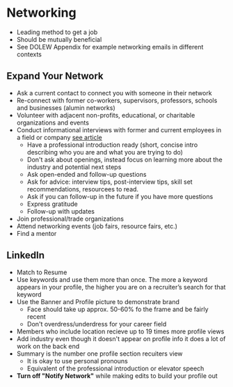 # Networking
- Leading method to get a job
- Should be mutually beneficial
- See DOLEW Appendix for example networking emails in different contexts
## Expand Your Network
- Ask a current contact to connect you with someone in their network
- Re-connect with former co-workers, supervisors, professors, schools and businesses (alumin networks)
- Volunteer with adjacent non-profits, educational, or charitable organizations and events
- Conduct informational interviews with former and current employees in a field or company [see article](https://www.thebalancemoney.com/how-an-informational-interview-can-help-your-career-2058564)
  - Have a professional introduction ready (short, concise intro describing who you are and what you are trying to do)
  - Don't ask about openings, instead focus on learning more about the industry and potential next steps
  - Ask open-ended and follow-up questions
  - Ask for advice: interview tips, post-interview tips, skill set recommendations, resourcees to read.
  - Ask if you can follow-up in the future if you have more questions
  - Express gratitude
  - Follow-up with updates
- Join professional/trade organizations
- Attend networking events (job fairs, resource fairs, etc.)
- Find a mentor
## LinkedIn
- Match to Resume
- Use keywords and use them more than once. The more a keyword appears in your profile, the higher you are on a recruiter’s search for that keyword
- Use the Banner and Profile picture to demonstrate brand
  - Face should take up approx. 50-60% fo the frame and be fairly recent
  - Don't overdress/underdress for your career field
- Members who include location recieve up to 19 times more profile views
- Add industry even though it doesn't appear on profile info it does a lot of work on the back end
- Summary is the number one profile section recuiters view
  - It is okay to use personal pronouns
  - Equivalent of the professional introduction or elevator speech
- **Turn off "Notify Network"** while making edits to build your profile out
